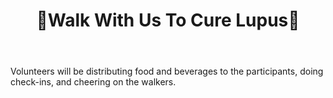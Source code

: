 ﻿---
layout: event
title: 🚶Walk With Us To Cure Lupus🚶
time: 7 AM - 11:30 AM
location: <a href="https://www.google.com/maps/place/Intrepid+Sea,+Air+%26+Space+Museum/@40.7645306,-74.0017963,17z/data=!3m1!4b1!4m5!3m4!1s0x89c2584ed560199f:0x22362b652743ff1!8m2!3d40.7645266!4d-73.9996076">Intrepid Sea, Air & Space Museum -- Pier 86</a>, Mahattan
link: https://goo.gl/wzHSKN
---
Volunteers will be distributing food and beverages to the participants, doing check-ins, and cheering on the walkers.
